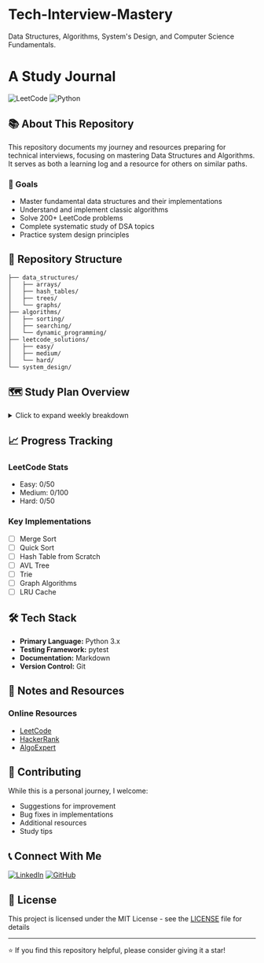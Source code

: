 # Tech-Interview-Mastery
Data Structures, Algorithms, System's Design, and Computer Science Fundamentals. 

# A Study Journal
![LeetCode](https://img.shields.io/badge/LeetCode-000000?style=for-the-badge&logo=LeetCode&logoColor=#d16c06)
![Python](https://img.shields.io/badge/python-3670A0?style=for-the-badge&logo=python&logoColor=ffdd54)

## 📚 About This Repository
This repository documents my journey and resources preparing for technical interviews, focusing on mastering Data Structures and Algorithms. It serves as both a learning log and a resource for others on similar paths.

### 🎯 Goals
- Master fundamental data structures and their implementations
- Understand and implement classic algorithms
- Solve 200+ LeetCode problems
- Complete systematic study of DSA topics
- Practice system design principles

## 📂 Repository Structure
```
├── data_structures/
│   ├── arrays/
│   ├── hash_tables/
│   ├── trees/
│   └── graphs/
├── algorithms/
│   ├── sorting/
│   ├── searching/
│   └── dynamic_programming/
├── leetcode_solutions/
│   ├── easy/
│   ├── medium/
│   └── hard/
└── system_design/
```

## 🗺️ Study Plan Overview
<details>
<summary>Click to expand weekly breakdown</summary>

### Weeks 1-2: Foundations
- Arrays & Sorting Algorithms
- Hash Tables & String Manipulation

### Weeks 3-4: Trees
- Binary Trees & BST
- Advanced Trees (AVL, Tries)

### Weeks 5-6: Graphs
- Basic Graph Algorithms
- Advanced Graph Theory

### Weeks 7-8: Dynamic Programming
- 1D Dynamic Programming
- 2D Dynamic Programming

### Weeks 9-16: Advanced Topics & Practice
- Backtracking
- System Design
- Mock Interviews
- Company-Specific Preparation
</details>

## 📈 Progress Tracking

### LeetCode Stats
- Easy: 0/50
- Medium: 0/100
- Hard: 0/50

### Key Implementations
- [ ] Merge Sort
- [ ] Quick Sort
- [ ] Hash Table from Scratch
- [ ] AVL Tree
- [ ] Trie
- [ ] Graph Algorithms
- [ ] LRU Cache

## 🛠️ Tech Stack
- **Primary Language:** Python 3.x
- **Testing Framework:** pytest
- **Documentation:** Markdown
- **Version Control:** Git

## 📝 Notes and Resources

### Online Resources
- [LeetCode](https://leetcode.com/)
- [HackerRank](https://www.hackerrank.com/)
- [AlgoExpert](https://www.algoexpert.io/)

## 🤝 Contributing
While this is a personal journey, I welcome:
- Suggestions for improvement
- Bug fixes in implementations
- Additional resources
- Study tips

## 📞 Connect With Me
[![LinkedIn](https://img.shields.io/badge/linkedin-%230077B5.svg?style=for-the-badge&logo=linkedin&logoColor=white)](https://www.linkedin.com/in/santiagoddiaz)
[![GitHub](https://img.shields.io/badge/github-%23121011.svg?style=for-the-badge&logo=github&logoColor=white)](https://www.github.com/sddiaz)

## 📄 License
This project is licensed under the MIT License - see the [LICENSE](LICENSE) file for details

---
⭐️ If you find this repository helpful, please consider giving it a star!
